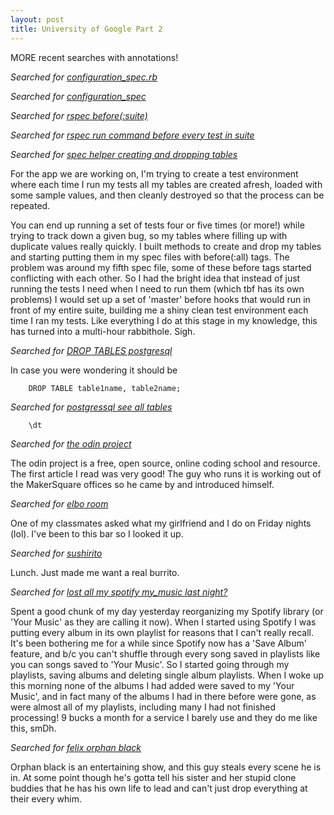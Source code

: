 ```yaml
---
layout: post
title: University of Google Part 2
---
```


MORE recent searches with annotations!

_Searched for [configuration_spec.rb](https://www.google.com/search?q=configuration_spec.rb&hl=en)_

_Searched for [configuration_spec](https://www.google.com/search?q=configuration_spec&hl=en)_

_Searched for [rspec before(:suite)](https://www.google.com/search?q=rspec+before(:suite)&hl=en)_

_Searched for [rspec run command before every test in suite](https://www.google.com/search?q=rspec+run+command+before+every+test+in+suite&hl=en&safe=off)_

_Searched for [spec helper creating and dropping tables](https://www.google.com/search?q=spec+helper+creating+and+dropping+tables&hl=en)_

For the app we are working on, I'm trying to create a test environment where each time I run my tests all my tables are created afresh, loaded with some sample values, and then cleanly destroyed so that the process can be repeated. 

You can end up running a set of tests four or five times (or more!) while trying to track down a given bug, so my tables where filling up with duplicate values really quickly. I built methods to create and drop my tables and starting putting them in my spec files with before(:all) tags. The problem was around my fifth spec file, some of these before tags started conflicting with each other. So I had the bright idea that instead of just running the tests I need when I need to run them (which tbf has its own problems) I would set up a set of 'master' before hooks that would run in front of my entire suite, building me a shiny clean test environment each time I ran my tests. Like everything I do at this stage in my knowledge, this has turned into a multi-hour rabbithole. Sigh.

_Searched for [DROP TABLES postgresql](https://www.google.com/search?q=DROP+TABLES+postgresql&hl=en)_

In case you were wondering it should be 

		DROP TABLE table1name, table2name;

_Searched for [postgressql see all tables](https://www.google.com/search?q=postgressql+see+all+tables&hl=en)_

		\dt

_Searched for [the odin project](https://www.google.com/search?q=the+odin+project&hl=en)_

The odin project is a free, open source, online coding school and resource. The first article I read was very good! The guy who runs it is working out of the MakerSquare offices so he came by and introduced himself.

_Searched for [elbo room](https://www.google.com/search?q=elbo+room&hl=en)_

One of my classmates asked what my girlfriend and I do on Friday nights (lol). I've been to this bar so I looked it up. 

_Searched for [sushirito](https://www.google.com/maps/search/sushirito/@37.7881004,-122.4010895,17z)_

Lunch. Just made me want a real burrito.

_Searched for [lost all my spotify my_music last night?](https://www.google.com/search?q=lost+all+my+spotify+my_music+last+night%3F&hl=en)_

Spent a good chunk of my day yesterday reorganizing my Spotify library (or 'Your Music' as they are calling it now). When I started using Spotify I was putting every album in its own playlist for reasons that I can't really recall. It's been bothering me for a while since Spotify now has a 'Save Album' feature, and b/c you can't shuffle through every song saved in playlists like you can songs saved to 'Your Music'. So I started going through my playlists, saving albums and deleting single album playlists. When I woke up this morning none of the albums I had added were saved to my 'Your Music', and in fact many of the albums I had in there before were gone, as were almost all of my playlists, including many I had not finished processing! 9 bucks a month for a service I barely use and they do me like this, smDh. 

_Searched for [felix orphan black](https://www.google.com/search?q=felix+orphan+black&hl=en)_

Orphan black is an entertaining show, and this guy steals every scene he is in. At some point though he's gotta tell his sister and her stupid clone buddies that he has his own life to lead and can't just drop everything at their every whim.
